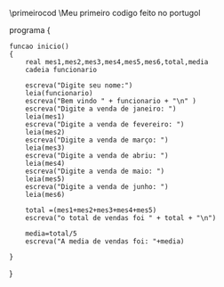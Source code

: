\\primeirocod
\\Meu primeiro codigo feito no portugol


programa
{
	
	funcao inicio()
	{
		real mes1,mes2,mes3,mes4,mes5,mes6,total,media
		cadeia funcionario

		escreva("Digite seu nome:")
		leia(funcionario)
		escreva("Bem vindo " + funcionario + "\n" )
		escreva("Digite a venda de janeiro: ")
		leia(mes1)
		escreva("Digite a venda de fevereiro: ")
		leia(mes2)
		escreva("Digite a venda de março: ")
		leia(mes3)
		escreva("Digite a venda de abriu: ")
		leia(mes4)
		escreva("Digite a venda de maio: ")
		leia(mes5)
		escreva("Digite a venda de junho: ")
		leia(mes6)

		total =(mes1+mes2+mes3+mes4+mes5)
		escreva("o total de vendas foi " + total + "\n")

		media=total/5
		escreva("A media de vendas foi: "+media)
		
	}
}
